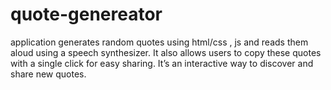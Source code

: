 # quote-genereator
application generates random quotes using html/css , js and reads them aloud using a speech synthesizer. It also allows users to copy these quotes with a single click for easy sharing. It’s an interactive way to discover and share new quotes.

